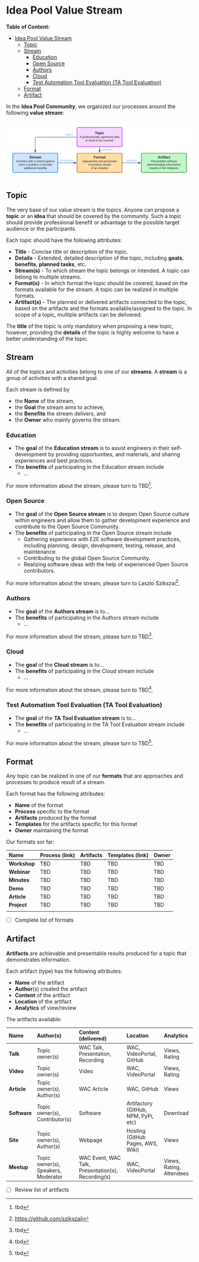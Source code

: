 # Idea Pool Value Stream

**Table of Content:**
- [Idea Pool Value Stream](#idea-pool-value-stream)
  - [Topic](#topic)
  - [Stream](#stream)
    - [Education](#education)
    - [Open Source](#open-source)
    - [Authors](#authors)
    - [Cloud](#cloud)
    - [Test Automation Tool Evaluation (TA Tool Evaluation)](#test-automation-tool-evaluation-ta-tool-evaluation)
  - [Format](#format)
  - [Artifact](#artifact)

In the **Idea Pool Community**, we organized our processes around the following **value stream**:

![Idea Pool Value Stream](./assets/IdeaPool_ValueStream.png)

## Topic

The very base of our value stream is the topics. Anyone can propose a **topic** or an **idea** that should be covered by the community. Such a topic should provide professional benefit or advantage to the possible target audience or the participants.

Each topic should have the following attributes:
* **Title** - Concise title or description of the topic.
* **Details** - Extended, detailed description of the topic, including **goals**, **benefits**, **planned tasks**, etc.
* **Stream(s)** - To which stream the topic belongs or intended. A topic can belong to multiple streams.
* **Format(s)** - In which format the topic should be covered, based on the formats available for the stream. A topic can be realized in multiple formats.
* **Artifact(s)** - The planned or delivered artifacts connected to the topic, based on the artifacts and the formats available/assigned to the topic. In scope of a topic, multiple artifacts can be delivered.

The **title** of the topic is only mandatory when proposing a new topic, however, providing the **details** of the topic is highly welcome to have a better understanding of the topic.

## Stream

All of the topics and activities belong to one of our **streams**. A **stream** is a group of activities with a shared goal.

Each stream is defined by
* the **Name** of the stream,
* the **Goal** the stream aims to achieve,
* the **Benefits** the stream delivers, and
* the **Owner** who mainly governs the stream.

### Education

* The **goal** of the **Education stream** is to assist engineers in their self-development by providing opportunities, and materials, and sharing experiences and best practices.
* The **benefits** of participating in the Education stream include
  * ...

For more information about the stream, please turn to TBD[^tbd].

### Open Source

* The **goal** of the **Open Source stream** is to deepen Open Source culture within engineers and allow them to gather development experience and contribute to the Open Source Community.
* The **benefits** of participating in the Open Source stream include
  * Gathering experience with E2E software development practices, including planning, design, development, testing, release, and maintenance.
  * Contributing to the global Open Source Community.
  * Realizing software ideas with the help of experienced Open Source contributors.

For more information about the stream, please turn to Laszlo Szikszai[^szikszail].

### Authors

* The **goal** of the **Authors stream** is to...
* The **benefits** of participating in the Authors stream include
  * ...

For more information about the stream, please turn to TBD[^tbd].

### Cloud

* The **goal** of the **Cloud stream** is to...
* The **benefits** of participating in the Cloud stream include
  * ...

For more information about the stream, please turn to TBD[^tbd].

### Test Automation Tool Evaluation (TA Tool Evaluation)

* The **goal** of the **TA Tool Evaluation stream** is to...
* The **benefits** of participating in the TA Tool Evaluation stream include
  * ...

For more information about the stream, please turn to TBD[^tbd].

## Format

Any topic can be realized in one of our **formats** that are approaches and processes to produce result of a stream.

Each format has the following attributes:
* **Name** of the format
* **Process** specific to the format
* **Artifacts** produced by the format
* **Templates** for the artifacts specific for this format
* **Owner** maintaining the format

Our formats sor far:

| Name          | Process (link)          | Artifacts          | Templates (link)          | Owner          |
| :------------ | :---------------------- | :----------------- | :------------------------ | :------------- |
| **Workshop**  | TBD                     | TBD                | TBD                       | TBD            |
| **Webinar**   | TBD                     | TBD                | TBD                       | TBD            |
| **Minutes**   | TBD                     | TBD                | TBD                       | TBD            |
| **Demo**      | TBD                     | TBD                | TBD                       | TBD            |
| **Article**   | TBD                     | TBD                | TBD                       | TBD            |
| **Project**   | TBD                     | TBD                | TBD                       | TBD            |
| <!-- name --> | <!-- process (link) --> | <!-- artifacts --> | <!-- templates (link) --> | <!-- owner --> |

- [ ] Complete list of formats

## Artifact

**Artifacts** are achievable and presentable results produced for a topic that demonstrates information.

Each artifact (type) has the following attributes:
* **Name** of the artifact
* **Author**(s) created the artifact
* **Content** of the artifact
* **Location** of the artifact
* **Analytics** of view/review

The artifacts available:

| Name         | Author(s)                           | Content (delivered)                                | Location                             | Analytics                |
| :----------- | :---------------------------------- | :------------------------------------------------- | :----------------------------------- | :----------------------- |
| **Talk**     | Topic owner(s)                      | WAC Talk, Presentation, Recording                  | WAC, VideoPortal, GitHub             | Views, Rating            |
| **Video**    | Topic owner(s)                      | Video                                              | WAC, VideoPortal                     | Views, Rating            |
| **Article**  | Topic owner(s), Author(s)           | WAC Article                                        | WAC, GitHub                          | Views                    |
| **Software** | Topic owner(s), Contributor(s)      | Software                                           | Artifactory (GitHub, NPM, PyPi, etc) | Download                 |
| **Site**     | Topic owner(s), Author(s)           | Webpage                                            | Hosting (GitHub Pages, AWS, Wiki)    | Views                    |
| **Meetup**   | Topic owner(s), Speakers, Moderator | WAC Event, WAC Talk, Presentation(s), Recording(s) | WAC, VideoPortal                     | Views, Rating, Attendees |

- [ ] Review list of artifacts

[^szikszail]: https://github.com/szikszail
[^tbd]: tbd